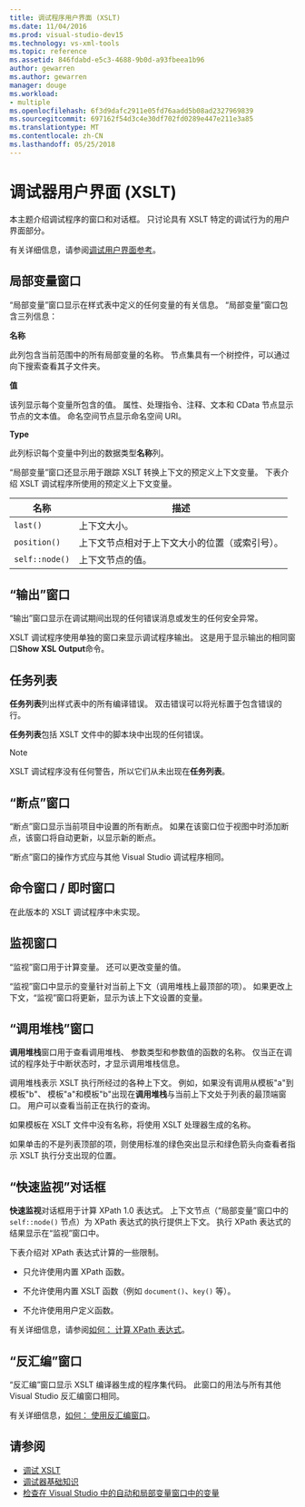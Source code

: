 ```yaml
---
title: 调试程序用户界面 (XSLT)
ms.date: 11/04/2016
ms.prod: visual-studio-dev15
ms.technology: vs-xml-tools
ms.topic: reference
ms.assetid: 846fdabd-e5c3-4688-9b0d-a93fbeea1b96
author: gewarren
ms.author: gewarren
manager: douge
ms.workload:
- multiple
ms.openlocfilehash: 6f3d9dafc2911e05fd76aadd5b08ad2327969839
ms.sourcegitcommit: 697162f54d3c4e30df702fd0289e447e211e3a85
ms.translationtype: MT
ms.contentlocale: zh-CN
ms.lasthandoff: 05/25/2018
---
```

# <a name="debugger-user-interface-xslt"></a>调试器用户界面 (XSLT)

本主题介绍调试程序的窗口和对话框。 只讨论具有 XSLT 特定的调试行为的用户界面部分。

有关详细信息，请参阅[调试用户界面参考](../debugger/debugging-user-interface-reference.md)。

## <a name="locals-window"></a>局部变量窗口
 “局部变量”窗口显示在样式表中定义的任何变量的有关信息。 “局部变量”窗口包含三列信息：

 **名称**

 此列包含当前范围中的所有局部变量的名称。 节点集具有一个树控件，可以通过向下搜索查看其子文件夹。

 **值**

 该列显示每个变量所包含的值。 属性、处理指令、注释、文本和 CData 节点显示节点的文本值。 命名空间节点显示命名空间 URI。

 **Type**

 此列标识每个变量中列出的数据类型**名称**列。

 “局部变量”窗口还显示用于跟踪 XSLT 转换上下文的预定义上下文变量。 下表介绍 XSLT 调试程序所使用的预定义上下文变量。

|名称|描述|
|----------|-----------------|
|`last()`|上下文大小。|
|`position()`|上下文节点相对于上下文大小的位置（或索引号）。|
|`self::node()`|上下文节点的值。|

## <a name="output-window"></a>“输出”窗口
 “输出”窗口显示在调试期间出现的任何错误消息或发生的任何安全异常。

 XSLT 调试程序使用单独的窗口来显示调试程序输出。 这是用于显示输出的相同窗口**Show XSL Output**命令。

## <a name="task-list"></a>任务列表
 **任务列表**列出样式表中的所有编译错误。 双击错误可以将光标置于包含错误的行。

 **任务列表**包括 XSLT 文件中的脚本块中出现的任何错误。

> [!NOTE]
> XSLT 调试程序没有任何警告，所以它们从未出现在**任务列表**。

## <a name="breakpoints-window"></a>“断点”窗口
 “断点”窗口显示当前项目中设置的所有断点。 如果在该窗口位于视图中时添加断点，该窗口将自动更新，以显示新的断点。

 “断点”窗口的操作方式应与其他 Visual Studio 调试程序相同。

## <a name="command-windowimmediate-window"></a>命令窗口 / 即时窗口
 在此版本的 XSLT 调试程序中未实现。

## <a name="watch-window"></a>监视窗口
 “监视”窗口用于计算变量。 还可以更改变量的值。

 “监视”窗口中显示的变量针对当前上下文（调用堆栈上最顶部的项）。 如果更改上下文，“监视”窗口将更新，显示为该上下文设置的变量。

## <a name="call-stack-window"></a>“调用堆栈”窗口
 **调用堆栈**窗口用于查看调用堆栈、 参数类型和参数值的函数的名称。 仅当正在调试的程序处于中断状态时，才显示调用堆栈信息。

 调用堆栈表示 XSLT 执行所经过的各种上下文。 例如，如果没有调用从模板"a"到模板"b"、 模板"a"和模板"b"出现在**调用堆栈**与当前上下文处于列表的最顶端窗口。 用户可以查看当前正在执行的查询。

 如果模板在 XSLT 文件中没有名称，将使用 XSLT 处理器生成的名称。

 如果单击的不是列表顶部的项，则使用标准的绿色突出显示和绿色箭头向查看者指示 XSLT 执行分支出现的位置。

## <a name="quickwatch-dialog-box"></a>“快速监视”对话框
 **快速监视**对话框用于计算 XPath 1.0 表达式。 上下文节点（“局部变量”窗口中的 `self::node()` 节点）为 XPath 表达式的执行提供上下文。 执行 XPath 表达式的结果显示在“监视”窗口中。

 下表介绍对 XPath 表达式计算的一些限制。

-   只允许使用内置 XPath 函数。

-   不允许使用内置 XSLT 函数（例如 `document()`、`key()` 等）。

-   不允许使用用户定义函数。

有关详细信息，请参阅[如何： 计算 XPath 表达式](../xml-tools/how-to-evaluate-an-xpath-expression.md)。

## <a name="disassembly-window"></a>“反汇编”窗口
 “反汇编”窗口显示 XSLT 编译器生成的程序集代码。 此窗口的用法与所有其他 Visual Studio 反汇编窗口相同。

 有关详细信息，[如何： 使用反汇编窗口](../debugger/how-to-use-the-disassembly-window.md)。

## <a name="see-also"></a>请参阅

- [调试 XSLT](../xml-tools/debugging-xslt.md)
- [调试器基础知识](../debugger/debugger-basics.md)
- [检查在 Visual Studio 中的自动和局部变量窗口中的变量](../debugger/autos-and-locals-windows.md)